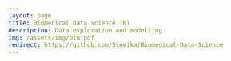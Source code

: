```yaml
---
layout: page
title: Biomedical Data Science (R)
description: Data exploration and modelling 
img: /assets/img/bio.pdf
redirect: https://github.com/Slowika/Biomedical-Data-Science
---
```

